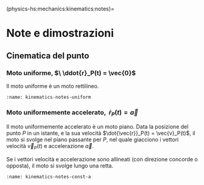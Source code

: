 (physics-hs:mechanics:kinematics:notes)=
# Note e dimostrazioni

## Cinematica del punto

### Moto uniforme, $\ \ddot{r}_P(t) = \vec{0}$
Il moto uniforme è un moto rettilineo.

```{dropdown} Dimostrazione
:name: kinematics-notes-uniform
```

### Moto uniformemente accelerato, $\ \dot{r}_P(t) = \vec{a}$ 
Il moto uniformemente accelerato è un moto piano. Data la posizione del punto $P$ in un istante, e la sua velocità $\dot{\vec{r}}_P(t) = \vec{v}_P(t)$, il moto si svolge nel piano passante per $P$, nel quale giacciono i vettori velocità $\vec{v}_P(t)$ e accelerazione $\vec{a}$.

Se i vettori velocità e accelerazione sono allineati (con direzione concorde o opposta), il moto si svolge lungo una retta.

```{dropdown} Dimostrazione
:name: kinematics-notes-const-a
```
